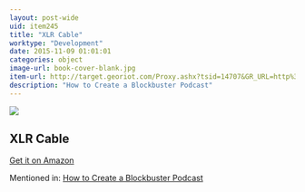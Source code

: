 ```yaml
---
layout: post-wide
uid: item245
title: "XLR Cable"
worktype: "Development"
date: 2015-11-09 01:01:01
categories: object
image-url: book-cover-blank.jpg
item-url: http://target.georiot.com/Proxy.ashx?tsid=14707&GR_URL=http%3A%2F%2Fwww.amazon.com%2FYour-Cable-Store-Microphone-feet%2Fdp%2FB001JI2KHS%2F
description: "How to Create a Blockbuster Podcast"
---
```

<a href="http://target.georiot.com/Proxy.ashx?tsid=14707&GR_URL=http%3A%2F%2Fwww.amazon.com%2FYour-Cable-Store-Microphone-feet%2Fdp%2FB001JI2KHS%2F" target="blank"><img src="../../../../img/thumbs/book-cover-blank.jpg" class="prod-img"></a>
<h2>XLR Cable</h2>
<p><a href="http://target.georiot.com/Proxy.ashx?tsid=14707&GR_URL=http%3A%2F%2Fwww.amazon.com%2FYour-Cable-Store-Microphone-feet%2Fdp%2FB001JI2KHS%2F" target="blank">Get it on Amazon</a><p>
<p>Mentioned in: <a href="http://fourhourworkweek.com/2015/01/29/alex-blumberg/comment-page-2/" target="blank">How to Create a Blockbuster Podcast</a></p>
